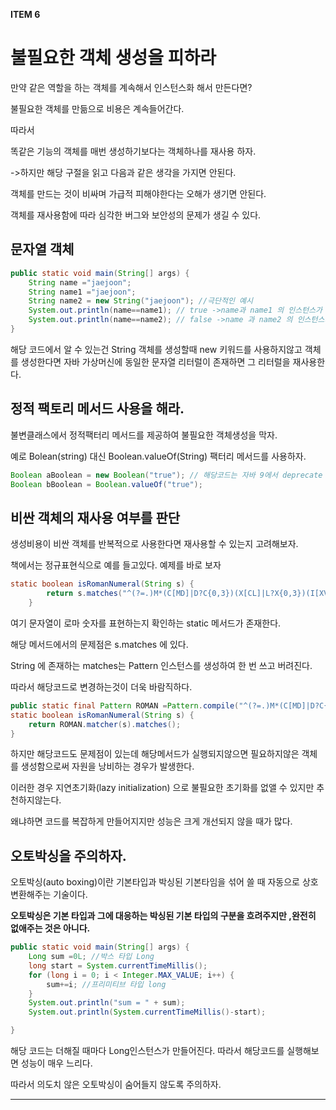 **ITEM 6**

# 불필요한 객체 생성을 피하라



만약 같은 역할을 하는 객체를 계속해서 인스턴스화 해서 만든다면?

불필요한 객체를 만듦으로 비용은 계속들어간다.



따라서



똑같은 기능의 객체를 매번 생성하기보다는 객체하나를 재사용 하자.

->하지만 해당 구절을 읽고 다음과 같은 생각을 가지면 안된다.



객체를 만드는 것이 비싸며 가급적 피해야한다는 오해가 생기면 안된다.

객체를 재사용함에 따라 심각한 버그와 보안성의 문제가 생길 수 있다.





## **문자열 객체**

```java
public static void main(String[] args) {
    String name ="jaejoon"; 
    String name1 ="jaejoon";
    String name2 = new String("jaejoon"); //극단적인 예시
    System.out.println(name==name1); // true ->name과 name1 의 인스턴스가 같음.
    System.out.println(name==name2); // false ->name 과 name2 의 인스턴스가 달름
}
```

해당 코드에서 알 수 있는건 String 객체를 생성할때 new 키워드를 사용하지않고 객체를 생성한다면  자바 가상머신에 동일한 문자열 리터럴이 존재하면 그 리터럴을 재사용한다.



## 정적 팩토리 메서드 사용을 해라.

불변클래스에서 정적팩터리 메서드를 제공하여 불필요한 객체생성을 막자.



예로 Bolean(string) 대신 Boolean.valueOf(String) 팩터리 메서드를 사용하자.

```java
Boolean aBoolean = new Boolean("true"); // 해당코드는 자바 9에서 deprecate 됨.
Boolean bBoolean = Boolean.valueOf("true");
```



## 비싼 객체의 재사용 여부를 판단

생성비용이 비싼 객체를 반복적으로 사용한다면 재사용할 수 있는지 고려해보자.



책에서는 정규표현식으로 예를 들고있다. 예제를 바로 보자



```java
static boolean isRomanNumeral(String s) {
        return s.matches("^(?=.)M*(C[MD]|D?C{0,3})(X[CL]|L?X{0,3})(I[XV]|V?I{0,3})$");
    }
```

여기 문자열이 로마 숫자를 표현하는지 확인하는 static 메서드가 존재한다.

해당 메서드에서의 문제점은 s.matches 에 있다.

String 에 존재하는  matches는 Pattern 인스턴스를 생성하여  한 번 쓰고 버려진다.



따라서 해당코드로 변경하는것이 더욱 바람직하다.

```java
public static final Pattern ROMAN =Pattern.compile("^(?=.)M*(C[MD]|D?C{0,3})(X[CL]|L?X{0,3})(I[XV]|V?I{0,3})$");
static boolean isRomanNumeral(String s) {
    return ROMAN.matcher(s).matches();
}
```

하지만 해당코드도 문제점이 있는데 해당메서드가 실행되지않으면 필요하지않은 객체를 생성함으로써 자원을 낭비하는 경우가 발생한다.



이러한 경우 지연초기화(lazy initialization) 으로 불필요한 초기화를 없앨 수 있지만 추천하지않는다.

왜냐하면 코드를 복잡하게 만들어지지만 성능은 크게 개선되지 않을 때가 많다.



## 오토박싱을 주의하자.



오토박싱(auto boxing)이란  기본타입과 박싱된 기본타임을 섞어 쓸 때 자동으로 상호 변환해주는 기술이다.



**오토박싱은 기본 타입과 그에 대응하는 박싱된 기본 타입의 구분을 흐려주지만 ,완전히 없애주는 것은 아니다.**



```java
public static void main(String[] args) {
    Long sum =0L; //박스 타입 Long
    long start = System.currentTimeMillis();
    for (long i = 0; i < Integer.MAX_VALUE; i++) {
        sum+=i; //프리미티브 타입 long
    }
    System.out.println("sum = " + sum);
    System.out.println(System.currentTimeMillis()-start);

}
```

해당 코드는 더해질 때마다 Long인스턴스가 만들어진다. 따라서 해당코드를 실행해보면 성능이 매우 느리다.

따라서 의도치 않은 오토박싱이 숨어들지 않도록 주의하자.

---